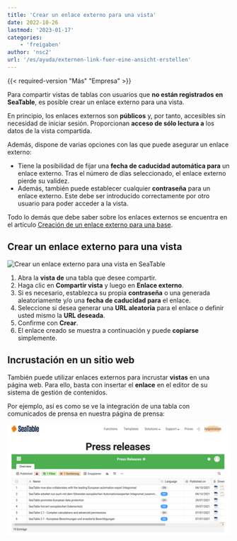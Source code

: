 ```yaml
---
title: 'Crear un enlace externo para una vista'
date: 2022-10-26
lastmod: '2023-01-17'
categories:
    - 'freigaben'
author: 'nsc2'
url: '/es/ayuda/externen-link-fuer-eine-ansicht-erstellen'
---
```


{{< required-version "Más" "Empresa" >}}

Para compartir vistas de tablas con usuarios que **no están registrados en SeaTable**, es posible crear un enlace externo para una vista.

En principio, los enlaces externos son **públicos** y, por tanto, accesibles sin necesidad de iniciar sesión. Proporcionan **acceso de sólo lectura a** los datos de la vista compartida.

Además, dispone de varias opciones con las que puede asegurar un enlace externo:

- Tiene la posibilidad de fijar una **fecha de caducidad automática para** un enlace externo. Tras el número de días seleccionado, el enlace externo pierde su validez.
- Además, también puede establecer cualquier **contraseña** para un enlace externo. Este debe ser introducido correctamente por otro usuario para poder acceder a la vista.

Todo lo demás que debe saber sobre los enlaces externos se encuentra en el artículo [Creación de un enlace externo para una base](https://seatable.io/es/docs/freigabelinks/externer-link-erklaert/).

## Crear un enlace externo para una vista

![Crear un enlace externo para una vista en SeaTable](https://seatable.io/wp-content/uploads/2022/10/create-an-external-link-for-a-view-2.gif)

1. Abra la **vista de** una tabla que desee compartir.
2. Haga clic en **Compartir vista** y luego en **Enlace externo**.
3. Si es necesario, establezca su propia **contraseña** o una generada aleatoriamente y/o una **fecha de caducidad para** el enlace.
4. Seleccione si desea generar una **URL aleatoria** para el enlace o definir usted mismo la **URL deseada**.
5. Confirme con **Crear**.
6. El enlace creado se muestra a continuación y puede **copiarse** simplemente.

## Incrustación en un sitio web

También puede utilizar enlaces externos para incrustar **vistas** en una página web. Para ello, basta con insertar el **enlace** en el editor de su sistema de gestión de contenidos.

Por ejemplo, así es como se ve la integración de una tabla con comunicados de prensa en nuestra página de prensa:

![Incorporación de vistas externas en un sitio web.](images/image-1666823263581.png)
